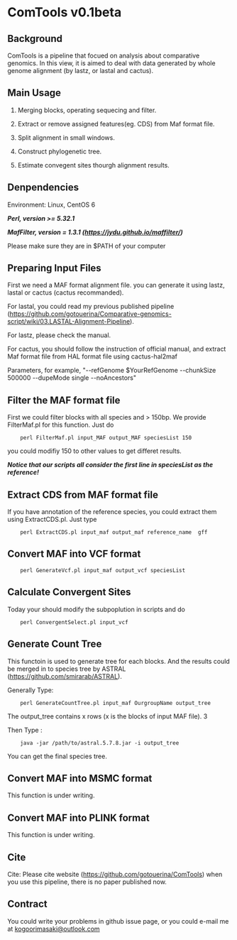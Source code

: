 # ComTools v0.1beta

## Background

ComTools is a pipeline that focued on analysis about comparative genomics. In this view, it is aimed to deal with data generated by whole genome alignment (by lastz, or lastal and cactus).

##  Main Usage

1. Merging blocks, operating sequecing and filter.

2. Extract or remove assigned features(eg. CDS) from Maf format file.

3. Split alignment in small windows.

4. Construct phylogenetic tree.

5. Estimate convegent sites thourgh alignment results.

## Denpendencies
Environment: Linux, CentOS 6

***Perl, version >= 5.32.1***

***MafFilter, version = 1.3.1 (https://jydu.github.io/maffilter/)***

Please make sure they are in $PATH of your computer

##  Preparing Input Files

First we need a MAF format alignment file. you can generate it using lastz, lastal or cactus (cactus recommanded).

For lastal, you could read my previous published pipeline (https://github.com/gotouerina/Comparative-genomics-script/wiki/03.LASTAL-Alignment-Pipeline). 

For lastz, please check the manual.

For cactus, you should follow the instruction of official manual, and extract Maf format file from HAL format file using cactus-hal2maf 

Parameters, for example, "--refGenome $YourRefGenome --chunkSize 500000  --dupeMode single --noAncestors"

## Filter the MAF format file

First we could filter blocks with all species and > 150bp. We provide FilterMaf.pl for this function. Just do

        perl FilterMaf.pl input_MAF output_MAF speciesList 150

you could modifiy 150 to other values to get differet results. 

***Notice that our scripts all consider the first line in speciesList as the reference!***

## Extract CDS from MAF format file

If you have annotation of the reference species, you could extract them using ExtractCDS.pl. Just type

        perl ExtractCDS.pl input_maf output_maf reference_name  gff

## Convert MAF into VCF format

        perl GenerateVcf.pl input_maf output_vcf speciesList
        
## Calculate Convergent Sites
Today your should modify the subpoplution in scripts and do

        perl ConvergentSelect.pl input_vcf

## Generate Count Tree
This functoin is used to generate tree for each blocks. And the results could be merged in to species tree by ASTRAL (https://github.com/smirarab/ASTRAL).

Generally Type:

        perl GenerateCountTree.pl input_maf OurgroupName output_tree

The output_tree contains x rows (x is the blocks of input MAF file). 3

Then Type : 

        java -jar /path/to/astral.5.7.8.jar -i output_tree

You can get the final species tree.

## Convert MAF into MSMC format
This function is under writing.
## Convert MAF into PLINK format
This function is under writing.

## Cite
Cite: Please cite website (https://github.com/gotouerina/ComTools) when you use this pipeline, there is no paper published now.

## Contract
You could write your problems in github issue page, or you could e-mail me at kogoorimasaki@outlook.com
